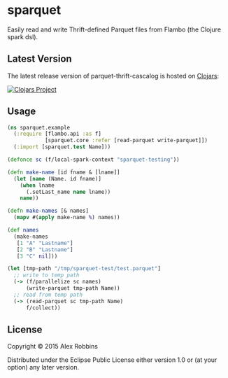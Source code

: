 # sparquet

Easily read and write Thrift-defined Parquet files from Flambo (the Clojure spark dsl).

## Latest Version

The latest release version of parquet-thrift-cascalog is hosted on [Clojars](https://clojars.org):

[![Clojars Project](http://clojars.org/sparquet/latest-version.svg)](http://clojars.org/sparquet)

## Usage

```clojure
(ns sparquet.example
  (:require [flambo.api :as f]
            [sparquet.core :refer [read-parquet write-parquet]])
  (:import [sparquet.test Name]))

(defonce sc (f/local-spark-context "sparquet-testing"))

(defn make-name [id fname & [lname]]
  (let [name (Name. id fname)]
    (when lname
      (.setLast_name name lname))
    name))

(defn make-names [& names]
  (mapv #(apply make-name %) names))

(def names
  (make-names
   [1 "A" "Lastname"]
   [2 "B" "Lastname"]
   [3 "C" nil]))

(let [tmp-path "/tmp/sparquet-test/test.parquet"]
  ;; write to temp path
  (-> (f/parallelize sc names)
      (write-parquet tmp-path Name))
  ;; read from temp path
  (-> (read-parquet sc tmp-path Name)
      f/collect))
```

## License

Copyright © 2015 Alex Robbins

Distributed under the Eclipse Public License either version 1.0 or (at
your option) any later version.
